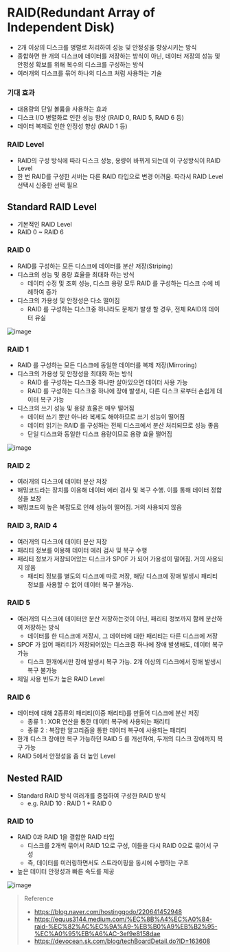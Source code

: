 # RAID(Redundant Array of Independent Disk)
* 2개 이상의 디스크를 병렬로 처리하여 성능 및 안정성을 향상시키는 방식 
* 종합하면 한 개의 디스크에 데이터를 저장하는 방식이 아닌, 데이터 저장의 성능 및 안정성 확보를 위해 복수의 디스크를 구성하는 방식 
* 여러개의 디스크를 묶어 하나의 디스크 처럼 사용하는 기술

### 기대 효과
* 대용량의 단일 볼륨을 사용하는 효과
* 디스크 I/O 병렬화로 인한 성능 향상 (RAID 0, RAID 5, RAID 6 등)
* 데이터 복제로 인한 안정성 향상 (RAID 1 등)

### RAID Level
* RAID의 구성 방식에 따라 디스크 성능, 용량이 바뀌게 되는데 이 구성방식이 RAID Level  
* 한 번 RAID를 구성한 서버는 다른 RAID 타입으로 변경 어려움. 따라서 RAID Level 선택시 신중한 선택 필요


## Standard RAID Level
* 기본적인 RAID Level
* RAID 0 ~ RAID 6

### RAID 0
* RAID를 구성하는 모든 디스크에 데이터를 분산 저장(Striping)
* 디스크의 성능 및 용량 효율을 최대화 하는 방식
  * 데이터 수정 및 조회 성능, 디스크 용량 모두 RAID 를 구성하는 디스크 수에 비례하여 증가 
* 디스크의 가용성 및 안정성은 다소 떨어짐
  * RAID 를 구성하는 디스크중 하나라도 문제가 발생 할 경우, 전체 RAID의 데이터 유실

![image](https://github.com/user-attachments/assets/56f182eb-8b38-4ee8-a62c-5184a057c3f0)

### RAID 1
* RAID 를 구성하는 모든 디스크에 동일한 데이터를 복제 저장(Mirroring)
* 디스크의 가용성 및 안정성을 최대화 하는 방식
  * RAID 를 구성하는 디스크중 하나만 살아있으면 데이터 사용 가능
  * RAID 를 구성하는 디스크중 하나에 장애 발생시, 다른 디스크 로부터 손쉽게 데이터 복구 가능
* 디스크의 쓰기 성능 및 용량 효율은 매우 떨어짐
  * 데이터 쓰기 뿐만 아니라 복제도 해야하므로 쓰기 성능이 떨어짐
  * 데이터 읽기는 RAID 를 구성하는 전체 디스크에서 분산 처리되므로 성능 좋음
  * 단일 디스크와 동일한 디스크 용량이므로 용량 효율 떨어짐

![image](https://github.com/user-attachments/assets/4232fc7c-326f-4abd-90d0-a3163bf6a36f)

### RAID 2
* 여러개의 디스크에 데이터 분산 저장
* 해밍코드라는 장치를 이용해 데이터 에러 검사 및 복구 수행. 이를 통해 데이터 정합성을 보장
* 해밍코드의 높은 복잡도로 인해 성능이 떨어짐. 거의 사용되지 않음

### RAID 3, RAID 4
* 여러개의 디스크에 데이터 분산 저장
* 패리티 정보를 이용해 데이터 에러 검사 및 복구 수행
* 패리티 정보가 저장되어있는 디스크가 SPOF 가 되어 가용성이 떨어짐. 거의 사용되지 않음
  * 패리티 정보를 별도의 디스크에 따로 저장, 해당 디스크에 장애 발생시 패리티 정보를 사용할 수 없어 데이터 복구 불가능.

### RAID 5
* 여러개의 디스크에 데이터만 분산 저장하는것이 아닌, 패리티 정보까지 함께 분산하여 저장하는 방식
  * 데이터를 한 디스크에 저장시, 그 데이터에 대한 패리티는 다른 디스크에 저장
* SPOF 가 없어 패리티가 저장되어있는 디스크중 하나에 장애 발생해도, 데이터 복구 가능
  * 디스크 한개에서만 장애 발생시 복구 가능. 2개 이상의 디스크에서 장애 발생시 복구 불가능
* 제일 사용 빈도가 높은 RAID Level 

### RAID 6
* 데이터에 대해 2종류의 패리티(이중 패리티)를 만들어 디스크에 분산 저장
  * 종류 1 : XOR 연산을 통한 데이터 복구에 사용되는 패리티
  * 종류 2 : 복잡한 알고리즘을 통한 데이터 복구에 사용되는 패리티
* 한개 디스크 장애만 복구 가능하던 RAID 5 를 개선하여, 두개의 디스크 장애까지 복구 가능
* RAID 5에서 안정성을 좀 더 높인 Level


## Nested RAID
* Standard RAID 방식 여러개를 중첩하여 구성한 RAID 방식
  * e.g. RAID 10 : RAID 1 + RAID 0

### RAID 10
* RAID 0과 RAID 1을 결합한 RAID 타입
  * 디스크를 2개씩 묶어서 RAID 1으로 구성, 이들을 다시 RAID 0으로 묶어서 구성
  * 즉, 데이터를 미러링하면서도 스트라이핑을 동시에 수행하는 구조
* 높은 데이터 안정성과 빠른 속도를 제공

![image](https://github.com/user-attachments/assets/f08ea2fe-59f7-4095-b385-6a151ca99501)

> Reference
> * https://blog.naver.com/hostinggodo/220641452948
> * https://equus3144.medium.com/%EC%8B%A4%EC%A0%84-raid-%EC%82%AC%EC%9A%A9-%EB%B0%A9%EB%B2%95-%EC%A0%95%EB%A6%AC-3ef9e8158dae
> * https://devocean.sk.com/blog/techBoardDetail.do?ID=163608
